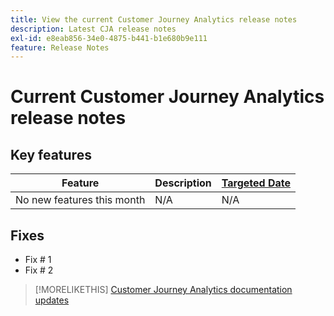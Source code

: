 ```yaml
---
title: View the current Customer Journey Analytics release notes
description: Latest CJA release notes
exl-id: e8eab856-34e0-4875-b441-b1e680b9e111
feature: Release Notes
---
```

# Current Customer Journey Analytics release notes

## Key features

| Feature | Description | [Targeted Date](/help/release-notes/releases.md) |
| ----------- | ---------- | ----- |
| No new features this month| N/A | N/A |

## Fixes

* Fix # 1
* Fix # 2

>[!MORELIKETHIS]
>[Customer Journey Analytics documentation updates](/help/release-notes/doc-changes.md)
